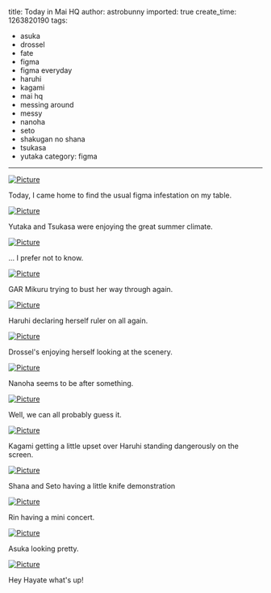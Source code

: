 title: Today in Mai HQ
author: astrobunny
imported: true
create_time: 1263820190
tags:
- asuka
- drossel
- fate
- figma
- figma everyday
- haruhi
- kagami
- mai hq
- messing around
- messy
- nanoha
- seto
- shakugan no shana
- tsukasa
- yutaka
category: figma
---
 [![](wp-uploads/2010/01/wpid-sml_DSC_0340-500x332.jpg "Picture")](/images/wp-uploads/2010/01/wpid-sml_DSC_0340.jpg)  
  
Today, I came home to find the usual figma infestation on my table.  
<!--more-->  
 [![](wp-uploads/2010/01/wpid-sml_DSC_0343-500x332.jpg "Picture")](/images/wp-uploads/2010/01/wpid-sml_DSC_0343.jpg)  
  
Yutaka and Tsukasa were enjoying the great summer climate.  
  
 [![](wp-uploads/2010/01/wpid-sml_DSC_0344-500x332.jpg "Picture")](/images/wp-uploads/2010/01/wpid-sml_DSC_0344.jpg)  
  
... I prefer not to know.  
  
 [![](wp-uploads/2010/01/wpid-sml_DSC_0345-500x332.jpg "Picture")](/images/wp-uploads/2010/01/wpid-sml_DSC_0345.jpg)  
  
GAR Mikuru trying to bust her way through again.  
  
 [![](wp-uploads/2010/01/wpid-sml_DSC_0346-500x332.jpg "Picture")](/images/wp-uploads/2010/01/wpid-sml_DSC_0346.jpg)  
  
Haruhi declaring herself ruler on all again.  
  
 [![](wp-uploads/2010/01/wpid-sml_DSC_0347-500x332.jpg "Picture")](/images/wp-uploads/2010/01/wpid-sml_DSC_0347.jpg)  
  
Drossel's enjoying herself looking at the scenery.  
  
 [![](wp-uploads/2010/01/wpid-sml_DSC_0348-500x332.jpg "Picture")](/images/wp-uploads/2010/01/wpid-sml_DSC_0348.jpg)  
  
Nanoha seems to be after something.  
  
 [![](wp-uploads/2010/01/wpid-sml_DSC_0350-500x332.jpg "Picture")](/images/wp-uploads/2010/01/wpid-sml_DSC_0350.jpg)  
  
Well, we can all probably guess it.  
  
 [![](wp-uploads/2010/01/wpid-sml_DSC_0351-500x332.jpg "Picture")](/images/wp-uploads/2010/01/wpid-sml_DSC_0351.jpg)  
  
Kagami getting a little upset over Haruhi standing dangerously on the screen.  
  
 [![](wp-uploads/2010/01/wpid-sml_DSC_0353-500x332.jpg "Picture")](/images/wp-uploads/2010/01/wpid-sml_DSC_0353.jpg)  
  
Shana and Seto having a little knife demonstration  
  
 [![](wp-uploads/2010/01/wpid-sml_DSC_0355-500x332.jpg "Picture")](/images/wp-uploads/2010/01/wpid-sml_DSC_0355.jpg)  
  
Rin having a mini concert.  
  
 [![](wp-uploads/2010/01/wpid-sml_DSC_0356-500x332.jpg "Picture")](/images/wp-uploads/2010/01/wpid-sml_DSC_0356.jpg)  
  
Asuka looking pretty.  
  
 [![](wp-uploads/2010/01/wpid-sml_DSC_0358-500x332.jpg "Picture")](/images/wp-uploads/2010/01/wpid-sml_DSC_0358.jpg)  
  
Hey Hayate what's up!